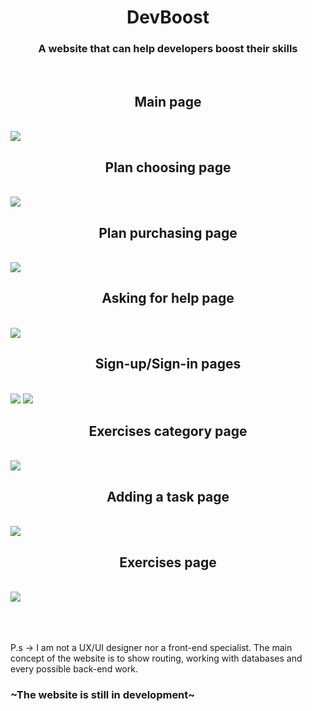 <h1 align="center">DevBoost</h1><h3 align="center">A website that can help developers boost their skills</h3><br>



<h2 align="center">Main page</h2><br>
<img src="https://user-images.githubusercontent.com/78680789/227781323-46e34404-96eb-45a1-8ca4-aae9a98ce62d.png"><br>
<h2 align="center">Plan choosing page</h2><br>
<img src="https://user-images.githubusercontent.com/78680789/227781362-45f3947c-0a13-4f66-bcc5-f0cd345023e9.png"><br>
<h2 align="center">Plan purchasing page</h2><br>
<img src="https://user-images.githubusercontent.com/78680789/227781481-79b439f7-0f0f-47cb-b3d9-322920adf422.png"><br>
<h2 align="center">Asking for help page</h2><br>
<img src="https://user-images.githubusercontent.com/78680789/227781404-7c90972e-083f-476d-a2ce-038eb8816200.png"><br>
<h2 align="center">Sign-up/Sign-in pages</h2><br>
<img src="https://user-images.githubusercontent.com/78680789/227781409-1b21ddd8-cbea-40e6-8752-f896e6964b83.png">
<img src="https://user-images.githubusercontent.com/78680789/227781418-036982c2-321e-4730-a171-805dc7abe9d4.png"><br>
<h2 align="center">Exercises category page</h2><br>
<img src="https://user-images.githubusercontent.com/78680789/227781428-032ee4a3-b121-4439-803a-a11171e1ce16.png"><br>
<h2 align="center">Adding a task page</h2><br>
<img src="https://user-images.githubusercontent.com/78680789/227781445-18a2e02c-93db-439b-9cc1-44e8adf61367.png"><br>
<h2 align="center">Exercises page</h2><br>
<img src="https://user-images.githubusercontent.com/78680789/227782251-b082e0fa-0a62-4241-aee3-c1cdc9bc00b2.png"><br>


<br>

<br><br>
P.s -> I am not a UX/UI designer nor a front-end specialist. The main concept of the website is to show routing, working with databases and every possible back-end work.<br>
<h3>~The website is still in development~</h3>
